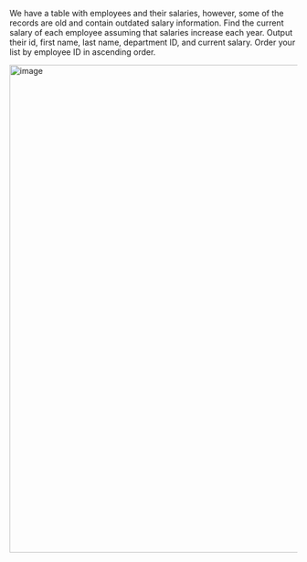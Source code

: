 We have a table with employees and their salaries, however, some of the records are old and contain outdated salary information. Find the current salary of each employee assuming that salaries increase each year. Output their id, first name, last name, department ID, and current salary. Order your list by employee ID in ascending order.

<img width="854" alt="image" src="https://github.com/user-attachments/assets/ad5d0f7c-a104-4522-a888-0da644dcb716">
